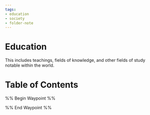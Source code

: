 ```yaml
---
tags:
- education
- society
- folder-note
---
```

# Education
This includes teachings, fields of knowledge, and other fields of study notable within the world.
# Table of Contents
%% Begin Waypoint %%


%% End Waypoint %%